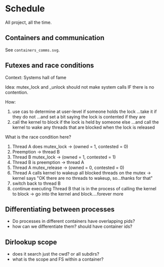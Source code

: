 # Schedule

All project, all the time.

## Containers and communication

See `containers_comms.svg`.

## Futexes and race conditions

Context: Systems hall of fame

Idea: mutex_lock and _unlock should not make system calls IF there is no contention.

How:

1. use cas to determine at user-level if someone holds the lock
	...take it if they do not
	...and set a bit saying the lock is contented if they are
2. call the kernel to block if the lock is held by someone else
	...and call the kernel to wake any threads that are blocked when the lock is released

What is the race condition here?

1. Thread A does mutex_lock -> (owned = 1, contested = 0)
2. Preemption -> thread B
3. Thread B mutex_lock -> (owned = 1, contested = 1)
4. Thread B is preemption -> thread A
5. Thread A mutex_release -> (owned = 0, contested = 0)
6. Thread A calls kernel to wakeup all blocked threads on the mutex
   -> kernel says "OK there are no threads to wakeup, so...thanks for that"
7. switch back to thread B
8. continue executing Thread B that is in the process of calling the kernel to block
   -> go into the kernel and block....forever more

## Differentiating between processes

- Do processes in different containers have overlapping pids?
- how can we differentiate them? should have container ids?

## Dirlookup scope

- does it search just the cwd? or all subdirs?
- what is the scope and FS within a container?
